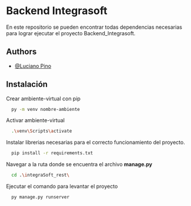 
# Backend Integrasoft

En este repositorio se pueden encontrar todas dependencias necesarias para lograr ejecutar el proyecto Backend_Integrasoft.



## Authors

- [@Luciano Pino](https://github.com/LucianoPino)
## Instalación

Crear ambiente-virtual con pip

```bash
  py -m venv nombre-ambiente
```

Activar ambiente-virtual

```bash
  .\venv\Scripts\activate
```

Instalar librerias necesarias para el correcto funcionamiento del proyecto.

```bash
  pip install -r requirements.txt
```

Navegar a la ruta donde se encuentra el archivo **manage.py**

```bash
  cd .\integraSoft_rest\
```

Ejecutar el comando para levantar el proyecto

```bash
  py manage.py runserver
```
